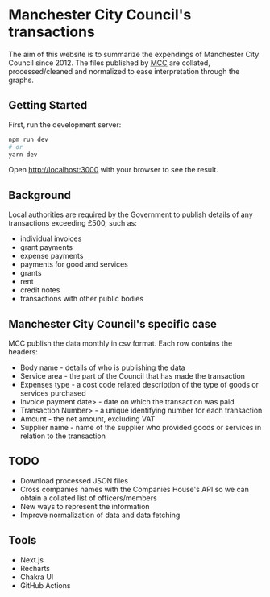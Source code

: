 # Manchester City Council's transactions
The aim of this website is to summarize the expendings of Manchester City Council since 2012. The files published by <abbr title="Manchester City Council">MCC</abbr> are collated, processed/cleaned and normalized to ease interpretation through the graphs.

## Getting Started

First, run the development server:

```bash
npm run dev
# or
yarn dev
```

Open [http://localhost:3000](http://localhost:3000) with your browser to see the result.

## Background
Local authorities are required by the Government to publish details of any transactions exceeding £500, such as:
<ul>
                <li>individual invoices</li>
                <li>grant payments</li>
                <li>expense payments</li>
                <li>payments for good and services</li>
                <li>grants</li>
                <li>rent</li>
                <li>credit notes</li>
                <li>transactions with other public bodies</li>
            </ul>
            
## Manchester City Council's specific case

MCC publish the data monthly in csv format. Each row contains the headers:
            <ul>
                <li>Body name - details of who is publishing the data</li>
                <li>Service area - the part of the Council that has made the transaction</li>
                <li>Expenses type - a cost code related description of the type of goods or services purchased</li>
                <li>Invoice payment date> - date on which the transaction was paid</li>
                <li>Transaction Number> - a unique identifying number for each transaction</li>
                <li>Amount - the net amount, excluding VAT</li>
                <li>Supplier name - name of the supplier who provided goods or services in relation to the transaction</li>
            </ul>

## TODO
<ul>
                <li>Download processed JSON files</li>
                <li>Cross companies names with the Companies House's API so we can obtain a collated list of officers/members</li>
                <li>New ways to represent the information</li>
                <li>Improve normalization of data and data fetching</li>
</ul>

## Tools

* Next.js
* Recharts
* Chakra UI
* GitHub Actions